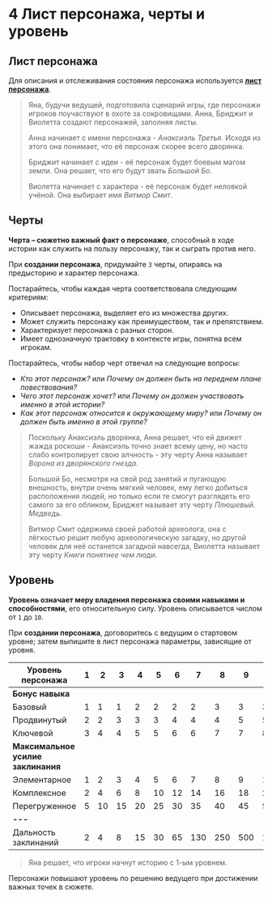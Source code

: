 # 4 Лист персонажа, черты и уровень

## Лист персонажа

Для описания и отслеживания состояния персонажа используется **[лист персонажа](../VI_Приложения/20_Лист_персонажа.md)**.

> Яна, будучи ведущей, подготовила сценарий игры, где персонажи игроков поучаствуют в охоте за сокровищами.
> Анна, Бриджит и Виолетта создают персонажей, заполняя листы.
>
>Анна начинает с имени персонажа - _Анаксиэль Третья_. Исходя из этого она понимает, что её персонаж скорее всего
> дворянка.
>
>Бриджит начинает с идеи - её персонаж будет боевым магом земли. Она решает, что его будут звать _Большой Бо_.
>
>Виолетта начинает с характера - её персонаж будет неловкой учёной. Она выбирает имя _Витмор Смит_.

## Черты

**Черта – сюжетно важный факт о персонаже**,
способный в ходе истории как служить на пользу персонажу, так и сыграть против него.

При **создании персонажа**, придумайте `3` черты, опираясь на предысторию и характер персонажа.

Постарайтесь, чтобы каждая черта соответствовала следующим критериям:

- Описывает персонажа, выделяет его из множества других.
- Может служить персонажу как преимуществом, так и препятствием.
- Характеризует персонажа с разных сторон.
- Имеет однозначную трактовку в контексте игры, понятна всем игрокам.

Постарайтесь, чтобы набор черт отвечал на следующие вопросы:

- _Кто этот персонаж?_ или _Почему он должен быть на переднем плане повествования?_
- _Чего этот персонаж хочет?_ или _Почему он должен участвовать именно в этой истории?_
- _Как этот персонаж относится к окружающему миру?_ или _Почему он должен быть именно в этой группе?_

> Поскольку Анаксиэль дворянка, Анна решает, что ей движет жажда роскоши -
> Анаксиэль точно знает всему цену, но часто слабо контролирует свою алчность -
> эту черту Анна называет _Ворона из дворянского гнезда_.
>
>Большой Бо, несмотря на свой род занятий и пугающую внешность, внутри очень мягкий человек,
> ему легко добиться расположения людей, но только если те смогут разглядеть его самого за его обликом,
> Бриджет называет эту черту _Плюшевый. Медведь._
>
>Витмор Смит одержима своей работой археолога,
> она с лёгкостью решит любую археологическую загадку, но другой человек для неё останется загадкой навсегда,
> Виолетта называет эту черту _Книги понятнее чем люди_.

## Уровень

**Уровень означает меру владения персонажа своими навыками и способностями**, его относительную силу.
Уровень описывается числом от `1` до `10`.

При **создании персонажа**, договоритесь с ведущим о стартовом уровне; 
затем выпишите в лист персонажа параметры, зависящие от уровня.

| Уровень персонажа                  | 1 | 2  | 3  | 4  | 5  | 6  | 7   | 8   | 9   | 10   |
|------------------------------------|---|----|----|----|----|----|-----|-----|-----|------|
| **Бонус навыка**                   |   |    |    |    |    |    |     |     |     |      |
| Базовый                            | 1 | 1  | 1  | 2  | 2  | 2  | 2   | 3   | 3   | 3    |
| Продвинутый                        | 2 | 2  | 3  | 3  | 3  | 4  | 4   | 4   | 5   | 5    |
| Ключевой                           | 3 | 4  | 4  | 5  | 5  | 6  | 6   | 7   | 7   | 8    |
| **Максимальное усилие заклинания** |   |    |    |    |    |    |     |     |     |      |
| Элементарное                       | 1 | 2  | 3  | 4  | 5  | 6  | 7   | 8   | 9   | 10   |
| Комплексное                        | 2 | 4  | 6  | 8  | 10 | 12 | 14  | 16  | 18  | 20   |
| Перегруженное                      | 5 | 10 | 15 | 20 | 25 | 30 | 35  | 40  | 45  | 50   |
| **---**                            |   |    |    |    |    |    |     |     |     |      |
| Дальность заклинаний               | 2 | 4  | 8  | 15 | 30 | 65 | 130 | 250 | 500 | 1000 |

>Яна решает, что игроки начнут историю с 1-ым уровнем.

Персонажи повышают уровень по решению ведущего при достижении важных точек в сюжете.
